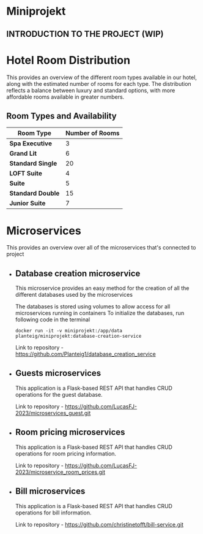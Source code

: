 # Miniprojekt
## INTRODUCTION TO THE PROJECT (WIP)



# Hotel Room Distribution

This provides an overview of the different room types available in our hotel, along with the estimated number of rooms for each type. The distribution reflects a balance between luxury and standard options, with more affordable rooms available in greater numbers.

## Room Types and Availability

| Room Type          | Number of Rooms |
|--------------------|-----------------|
| **Spa Executive**  | 3               |
| **Grand Lit**      | 6               |
| **Standard Single**| 20              |
| **LOFT Suite**     | 4               |
| **Suite**          | 5               |This application is a Flask-based REST API that handles CRUD operations for room pricing information.
| **Standard Double**| 15              |
| **Junior Suite**   | 7               |





# Microservices 
This provides an overview over all of the microservices that's connected to project

* ## Database creation microservice
  This microservice provides an easy method for the creation of all the different databases used by the microservices

  The databases is stored using volumes to allow access for all microservices running in containers
  To initialize the databases, run following code in the terminal 

  ```
  docker run -it -v miniprojekt:/app/data planteig/miniprojekt:database-creation-service
  ```
  Link to repository - https://github.com/Planteig1/database_creation_service

* ## Guests microservices
  This application is a Flask-based REST API that handles CRUD operations for the guest database. 

  Link to repository - https://github.com/LucasFJ-2023/microservices_guest.git

* ## Room pricing microservices
  This application is a Flask-based REST API that handles CRUD operations for room pricing information.

  Link to repository - https://github.com/LucasFJ-2023/microservice_room_prices.git

* ## Bill microservices
  This application is a Flask-based REST API that handles CRUD operations for bill information.

  Link to repository - https://github.com/christinetofft/bill-service.git





